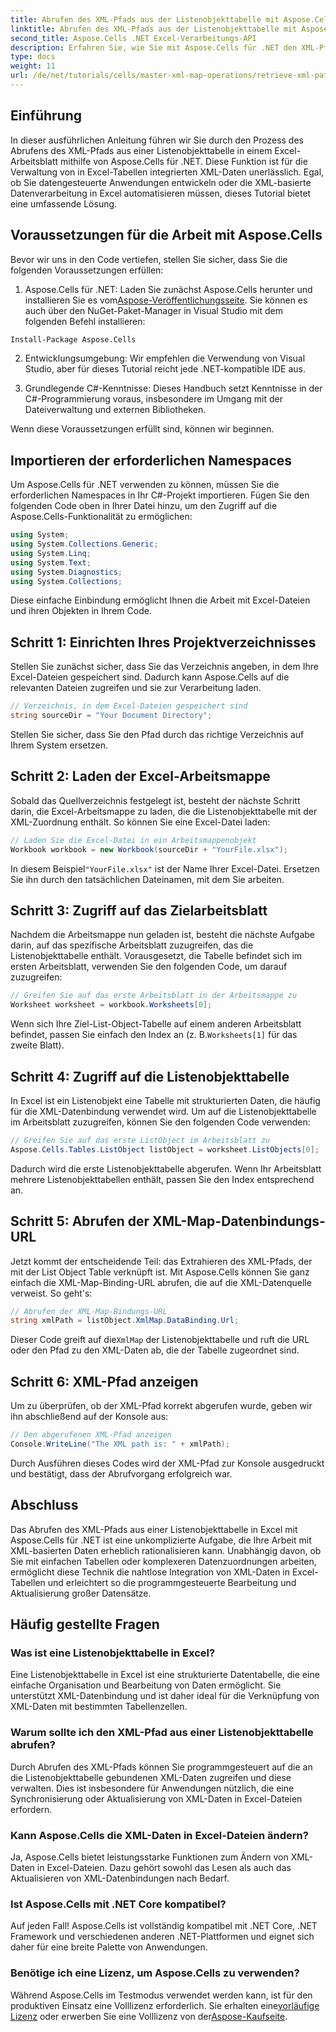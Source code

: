 ```yaml
---
title: Abrufen des XML-Pfads aus der Listenobjekttabelle mit Aspose.Cells
linktitle: Abrufen des XML-Pfads aus der Listenobjekttabelle mit Aspose.Cells
second_title: Aspose.Cells .NET Excel-Verarbeitungs-API
description: Erfahren Sie, wie Sie mit Aspose.Cells für .NET den XML-Pfad aus einer Listenobjekttabelle in einem Excel-Arbeitsblatt abrufen. Diese umfassende Anleitung deckt jeden Schritt ab.
type: docs
weight: 11
url: /de/net/tutorials/cells/master-xml-map-operations/retrieve-xml-path-from-list-object-table/
---
```

## Einführung

In dieser ausführlichen Anleitung führen wir Sie durch den Prozess des Abrufens des XML-Pfads aus einer Listenobjekttabelle in einem Excel-Arbeitsblatt mithilfe von Aspose.Cells für .NET. Diese Funktion ist für die Verwaltung von in Excel-Tabellen integrierten XML-Daten unerlässlich. Egal, ob Sie datengesteuerte Anwendungen entwickeln oder die XML-basierte Datenverarbeitung in Excel automatisieren müssen, dieses Tutorial bietet eine umfassende Lösung.

## Voraussetzungen für die Arbeit mit Aspose.Cells

Bevor wir uns in den Code vertiefen, stellen Sie sicher, dass Sie die folgenden Voraussetzungen erfüllen:

1. Aspose.Cells für .NET: Laden Sie zunächst Aspose.Cells herunter und installieren Sie es vom[Aspose-Veröffentlichungsseite](https://releases.aspose.com/cells/net/). Sie können es auch über den NuGet-Paket-Manager in Visual Studio mit dem folgenden Befehl installieren:
```bash
Install-Package Aspose.Cells
```

2. Entwicklungsumgebung: Wir empfehlen die Verwendung von Visual Studio, aber für dieses Tutorial reicht jede .NET-kompatible IDE aus.

3. Grundlegende C#-Kenntnisse: Dieses Handbuch setzt Kenntnisse in der C#-Programmierung voraus, insbesondere im Umgang mit der Dateiverwaltung und externen Bibliotheken.

Wenn diese Voraussetzungen erfüllt sind, können wir beginnen.

## Importieren der erforderlichen Namespaces

Um Aspose.Cells für .NET verwenden zu können, müssen Sie die erforderlichen Namespaces in Ihr C#-Projekt importieren. Fügen Sie den folgenden Code oben in Ihrer Datei hinzu, um den Zugriff auf die Aspose.Cells-Funktionalität zu ermöglichen:

```csharp
using System;
using System.Collections.Generic;
using System.Linq;
using System.Text;
using System.Diagnostics;
using System.Collections;
```

Diese einfache Einbindung ermöglicht Ihnen die Arbeit mit Excel-Dateien und ihren Objekten in Ihrem Code.

## Schritt 1: Einrichten Ihres Projektverzeichnisses

Stellen Sie zunächst sicher, dass Sie das Verzeichnis angeben, in dem Ihre Excel-Dateien gespeichert sind. Dadurch kann Aspose.Cells auf die relevanten Dateien zugreifen und sie zur Verarbeitung laden.

```csharp
// Verzeichnis, in dem Excel-Dateien gespeichert sind
string sourceDir = "Your Document Directory";
```

Stellen Sie sicher, dass Sie den Pfad durch das richtige Verzeichnis auf Ihrem System ersetzen.

## Schritt 2: Laden der Excel-Arbeitsmappe

Sobald das Quellverzeichnis festgelegt ist, besteht der nächste Schritt darin, die Excel-Arbeitsmappe zu laden, die die Listenobjekttabelle mit der XML-Zuordnung enthält. So können Sie eine Excel-Datei laden:

```csharp
// Laden Sie die Excel-Datei in ein Arbeitsmappenobjekt
Workbook workbook = new Workbook(sourceDir + "YourFile.xlsx");
```

 In diesem Beispiel`"YourFile.xlsx"` ist der Name Ihrer Excel-Datei. Ersetzen Sie ihn durch den tatsächlichen Dateinamen, mit dem Sie arbeiten.

## Schritt 3: Zugriff auf das Zielarbeitsblatt

Nachdem die Arbeitsmappe nun geladen ist, besteht die nächste Aufgabe darin, auf das spezifische Arbeitsblatt zuzugreifen, das die Listenobjekttabelle enthält. Vorausgesetzt, die Tabelle befindet sich im ersten Arbeitsblatt, verwenden Sie den folgenden Code, um darauf zuzugreifen:

```csharp
// Greifen Sie auf das erste Arbeitsblatt in der Arbeitsmappe zu
Worksheet worksheet = workbook.Worksheets[0];
```

Wenn sich Ihre Ziel-List-Object-Tabelle auf einem anderen Arbeitsblatt befindet, passen Sie einfach den Index an (z. B.`Worksheets[1]` für das zweite Blatt).

## Schritt 4: Zugriff auf die Listenobjekttabelle

In Excel ist ein Listenobjekt eine Tabelle mit strukturierten Daten, die häufig für die XML-Datenbindung verwendet wird. Um auf die Listenobjekttabelle im Arbeitsblatt zuzugreifen, können Sie den folgenden Code verwenden:

```csharp
// Greifen Sie auf das erste ListObject im Arbeitsblatt zu
Aspose.Cells.Tables.ListObject listObject = worksheet.ListObjects[0];
```

Dadurch wird die erste Listenobjekttabelle abgerufen. Wenn Ihr Arbeitsblatt mehrere Listenobjekttabellen enthält, passen Sie den Index entsprechend an.

## Schritt 5: Abrufen der XML-Map-Datenbindungs-URL

Jetzt kommt der entscheidende Teil: das Extrahieren des XML-Pfads, der mit der List Object Table verknüpft ist. Mit Aspose.Cells können Sie ganz einfach die XML-Map-Binding-URL abrufen, die auf die XML-Datenquelle verweist. So geht's:

```csharp
// Abrufen der XML-Map-Bindungs-URL
string xmlPath = listObject.XmlMap.DataBinding.Url;
```

 Dieser Code greift auf die`XmlMap` der Listenobjekttabelle und ruft die URL oder den Pfad zu den XML-Daten ab, die der Tabelle zugeordnet sind.

## Schritt 6: XML-Pfad anzeigen

Um zu überprüfen, ob der XML-Pfad korrekt abgerufen wurde, geben wir ihn abschließend auf der Konsole aus:

```csharp
// Den abgerufenen XML-Pfad anzeigen
Console.WriteLine("The XML path is: " + xmlPath);
```

Durch Ausführen dieses Codes wird der XML-Pfad zur Konsole ausgedruckt und bestätigt, dass der Abrufvorgang erfolgreich war.

## Abschluss

Das Abrufen des XML-Pfads aus einer Listenobjekttabelle in Excel mit Aspose.Cells für .NET ist eine unkomplizierte Aufgabe, die Ihre Arbeit mit XML-basierten Daten erheblich rationalisieren kann. Unabhängig davon, ob Sie mit einfachen Tabellen oder komplexeren Datenzuordnungen arbeiten, ermöglicht diese Technik die nahtlose Integration von XML-Daten in Excel-Tabellen und erleichtert so die programmgesteuerte Bearbeitung und Aktualisierung großer Datensätze.

## Häufig gestellte Fragen

### Was ist eine Listenobjekttabelle in Excel?

Eine Listenobjekttabelle in Excel ist eine strukturierte Datentabelle, die eine einfache Organisation und Bearbeitung von Daten ermöglicht. Sie unterstützt XML-Datenbindung und ist daher ideal für die Verknüpfung von XML-Daten mit bestimmten Tabellenzellen.

### Warum sollte ich den XML-Pfad aus einer Listenobjekttabelle abrufen?

Durch Abrufen des XML-Pfads können Sie programmgesteuert auf die an die Listenobjekttabelle gebundenen XML-Daten zugreifen und diese verwalten. Dies ist insbesondere für Anwendungen nützlich, die eine Synchronisierung oder Aktualisierung von XML-Daten in Excel-Dateien erfordern.

### Kann Aspose.Cells die XML-Daten in Excel-Dateien ändern?

Ja, Aspose.Cells bietet leistungsstarke Funktionen zum Ändern von XML-Daten in Excel-Dateien. Dazu gehört sowohl das Lesen als auch das Aktualisieren von XML-Datenbindungen nach Bedarf.

### Ist Aspose.Cells mit .NET Core kompatibel?

Auf jeden Fall! Aspose.Cells ist vollständig kompatibel mit .NET Core, .NET Framework und verschiedenen anderen .NET-Plattformen und eignet sich daher für eine breite Palette von Anwendungen.

### Benötige ich eine Lizenz, um Aspose.Cells zu verwenden?

 Während Aspose.Cells im Testmodus verwendet werden kann, ist für den produktiven Einsatz eine Volllizenz erforderlich. Sie erhalten eine[vorläufige Lizenz](https://purchase.aspose.com/temporary-license/) oder erwerben Sie eine Volllizenz von der[Aspose-Kaufseite](https://purchase.aspose.com/buy).